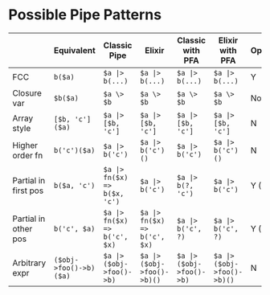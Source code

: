 # Possible Pipe Patterns

|                      | Equivalent             | Classic Pipe                  | Elixir                        | Classic with PFA          | Elixir with PFA             | Optimizable?    |
|----------------------|------------------------|-------------------------------|-------------------------------|---------------------------|-----------------------------|-----------------|
| FCC                  | `b($a)`                | `$a \|> b(...)`               | `$a \|> b(...)`               | `$a \|> b(...)`           | `$a \|> b(...)`             | Y               |
| Closure var          | `$b($a)`               | `$a \> $b`                    | `$a \> $b`                    | `$a \> $b`                | `$a \> $b`                  | Not needed      |
| Array style          | `[$b, 'c']($a)`        | `$a \|> [$b, 'c']`            | `$a \|> [$b, 'c']`            | `$a \|> [$b, 'c']`        | `$a \|> [$b, 'c']`          | N               |
| Higher order fn      | `b('c')($a)`           | `$a \|> b('c')`               | `$a \|> b('c')()`             | `$a \|> b('c')`           | `$a \|> b('c')()`           | N               |
| Partial in first pos | `b($a, 'c')`           | `$a \|> fn($x) => b($x, 'c')` | `$a \|> b('c')`               | `$a \|> b(?, 'c')`        | `$a \|> b('c')`             | Y (Elixir only) |
| Partial in other pos | `b('c', $a)`           | `$a \|> fn($x) => b('c', $x)` | `$a \|> fn($x) => b('c', $x)` | `$a \|> b('c', ?)`        | `$a \|> b('c', ?)`          | Y (PFA only)    |
| Arbitrary expr       | `($obj->foo()->b)($a)` | `$a \|> ($obj->foo()->b)`     | `$a \|> ($obj->foo()->b)()`   | `$a \|> ($obj->foo()->b)` | `$a \|> ($obj->foo()->b)()` | N               |


